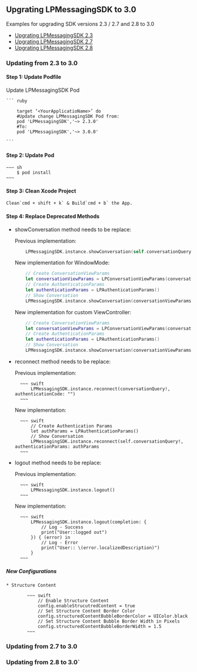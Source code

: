 ## Upgrating LPMessagingSDK to 3.0
Examples for upgrading SDK versions 2.3 / 2.7 and 2.8 to 3.0


* [Upgrating LPMessagingSDK 2.3](#Updating-from-2.3-to-3.0)
* [Upgrating LPMessagingSDK 2.7](#Updating-from-2.7-to-3.0)
* [Upgrating LPMessagingSDK 2.8](#Updating-from-2.8-to-3.0)

### Updating from 2.3 to 3.0


#### Step 1: Update Podfile


  Update LPMessagingSDK Pod
  
  	``` ruby
    
  		target ‘<YourApplicatioName>’ do
     	#Update change LPMessagingSDK Pod from:
  	   	pod 'LPMessagingSDK','~> 2.3.0'
   	  	#To:
   	  	pod 'LPMessagingSDK','~> 3.0.0'
        
  	```


#### Step 2: Update Pod
	
	
	~~~ sh
		$ pod install
	~~~
	
	
#### Step 3: Clean Xcode Project


	Clean`cmd + shift + k` & Build`cmd + b` the App.



#### Step 4: Replace Deprecated Methods

* showConversation method needs to be replace:
	
	Previous implementation:
	
	~~~ swift
		LPMessagingSDK.instance.showConversation(self.conversationQuery!, authenticationCode: nil, containerViewController: nil)
	~~~
	
	New implementation for WindowMode:
	
	~~~ swift
		// Create ConversationViewParams
		let conversationViewParams = LPConversationViewParams(conversationQuery: self.conversationQuery!, containerViewController: nil, isViewOnly: false)
		// Create AuthenticationParams
		let authenticationParams = LPAuthenticationParams()
		// Show Conversation
		LPMessagingSDK.instance.showConversation(conversationViewParams, authenticationParams: authenticationParams)
	~~~
	
	New implementation for custom ViewController:
	
	~~~ swift
		// Create ConversationViewParams
		let conversationViewParams = LPConversationViewParams(conversationQuery: self.conversationQuery!, containerViewController: viewController, isViewOnly: false)
		// Create AuthenticationParams
		let authenticationParams = LPAuthenticationParams()
		// Show Conversation
		LPMessagingSDK.instance.showConversation(conversationViewParams, authenticationParams: authenticationParams)
	~~~
  	
* reconnect method needs to be replace:

	Previous implementation:

		~~~ swift
			LPMessagingSDK.instance.reconnect(conversationQuery!, authenticationCode: "")
		~~~

	New implementation:
	
		~~~ swift
			// Create Authentication Params
			let authParams = LPAuthenticationParams()
			// Show Conversation
			LPMessagingSDK.instance.reconnect(self.conversationQuery!, authenticationParams: authParams
		~~~  	
    	
* logout method needs to be replace:

	Previous implementation:

		~~~ swift
			LPMessagingSDK.instance.logout()
		~~~

	New implementation:
	
		~~~ swift
			LPMessagingSDK.instance.logout(completion: {
    			// Log - Success
    			print("User::logged out")
    		}) { (error) in
    			// Log - Error
    			print("User:: \(error.localizedDescription)")
    		}
		~~~

##### New Configurations

	* Structure Content
		
			~~~ swift
				// Enable Structure Content
	    		config.enableStrucutredContent = true
		    	// Set Structure Content Border Color
	   	 		config.structuredContentBubbleBorderColor = UIColor.black
		    	// Set Structure Content Bubble Border Width in Pixels
	   	 		config.structuredContentBubbleBorderWidth = 1.5
			~~~
		
### Updating from 2.7 to 3.0

### Updating from 2.8 to 3.0`
